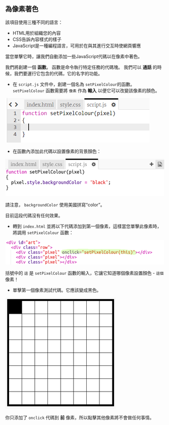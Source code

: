 ## 為像素著色

該項目使用三種不同的語言：

+ HTML用於組織您的內容
+ CSS告訴內容樣式的樣子
+ JavaScript是一種編程語言，可用於在與其進行交互時使網頁響應

當您單擊它時，讓我們自動添加一些JavaScript代碼以在像素中著色。

我們將創建一個 **函數**。 函數是命令執行特定任務的代碼塊。 我們可以 **通話** 的時候，我們要運行它包含的代碼，它的名字的功能。

+ 在 `script.js` 文件中，創建一個名為 `setPixelColour`的函數。 `setPixelColour` 函數需要將 `像素` 作為 **輸入** 以便它可以改變該像素的顏色。

![創建功能](images/create-function.png)

+ 在函數內添加此代碼以設置像素的背景顏色：

![截圖](images/pixel-art-set-pixel-colour.png)

請注意， `backgroundColor` 使用美國拼寫“color”。

目前這段代碼沒有任何效果。

+ 轉到 `index.html` 並將以下代碼添加到第一個像素，這樣當您單擊此像素時，將調用 `setPixelColour` 函數：

![截圖](images/pixel-art-onclick.png)

括號中的 `這` 是 `setPixelColour` 函數的輸入，它讓它知道哪個像素設置顏色 - `這個` 像素！

+ 單擊第一個像素測試代碼。它應該變成黑色。

![截圖](images/pixel-art-black.png)

你只添加了 `onclick` 代碼到 **前** 像素，所以點擊其他像素將不會做任何事情。